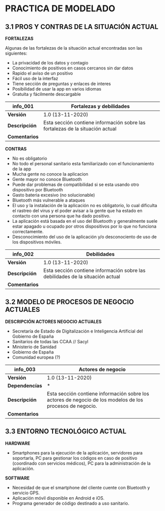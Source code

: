 # PRACTICA DE MODELADO
## 3.1 PROS Y CONTRAS DE LA SITUACIÓN ACTUAL

**FORTALEZAS**

Algunas de las fortalezas de la situación actual encontradas son las siguientes:

* La privacidad de los datos y contagio
* Conocimiento de positivos en casos cercanos sin dar datos
* Rapido el aviso de un positivo
* Fácil uso de la interfaz
* Tiene sección de preguntas y enlaces de interes
* Posibilidad de usar la app en varios idiomas
* Gratuita y fácilmente descargable

| **info_001** | **Fortalezas y debilidades**
--- | --- 
| **Versión** | 1.0 (13-11-2020) 
| **Descripción** | Esta sección contiene información sobre las fortalezas de la situación actual
| **Comentarios** | 

**CONTRAS**
* No es obligatorio 
* No todo el personal sanitario esta familiarizado con el funcionamiento de la app
* Mucha gente no conoce la aplicacion
* Gente mayor no conoce Bluetooth
* Puede dar problemas de compatibilidad si se esta usando otro dispositivo por Bluetooth
* Gasto bateria excesivo (no solucionable)
* Bluetooth más vulnerable a ataques
* El uso y la instalación de la aplicación no es obligatorio, lo cual dificulta el rastreo del virus y el poder avisar a la gente que ha estado en contacto con una persona que ha dado positivo.
* La aplicación está basada en el uso del Bluetooth y generalmente suele estar apagado u ocupado por otros dispositivos por lo que no funciona correctamente.
* Desconocimiento del uso de la aplicación y/o desconociento de uso de los dispositivos móviles.

| **info_002** | **Debilidades**
--- | --- 
| **Versión** | 1.0 (13-11-2020) 
| **Descripción** | Esta sección contiene información sobre las debilidades de la situación actual
| **Comentarios** | 

## 3.2 MODELO DE PROCESOS DE NEGOCIO ACTUALES

**DESCRIPCIÓN ACTORES NEGOCIO ACTUALES**
* Secretaría de Estado de Digitalización e Inteligencia Artificial del Gobierno de España
* Sanitarios de todas las CCAA // Sacyl
* Ministerio de Sanidad
* Gobierno de España
* Comunidad europea (?)

| **info_003** | **Actores de negocio**
--- | --- 
| **Versión** | 1.0 (13-11-2020) 
| **Dependencías** |  * 
| **Descripción** | Esta sección contiene información sobre los actores de negocio de los modelos de los procesos de negocio.
| **Comentarios** | 

## 3.3 ENTORNO TECNOLÓGICO ACTUAL

**HARDWARE**
* Smartphones para la ejecución de la aplicación, servidores para soportarla, PC para gestionar los códigos en caso de positivo (coordinado con servicios médicos), PC para la administración de la aplicación. 

**SOFTWARE**
* Necesidad de que el smartphone del cliente cuente con Bluetooth y servicio GPS. 
* Aplicación móvil disponible en Android e iOS. 
* Programa generador de código destinado a uso sanitario.
